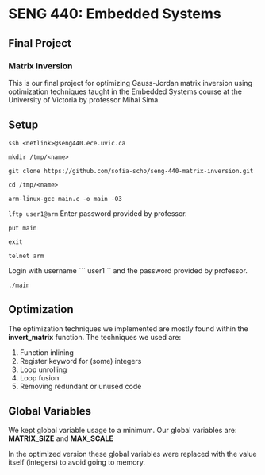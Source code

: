 # SENG 440: Embedded Systems
## Final Project
### Matrix Inversion

This is our final project for optimizing Gauss-Jordan matrix inversion using optimization techniques taught in the Embedded Systems course at the University of Victoria by professor Mihai Sima.

## Setup

``` ssh <netlink>@seng440.ece.uvic.ca ```

``` mkdir /tmp/<name> ```

``` git clone https://github.com/sofia-scho/seng-440-matrix-inversion.git ```

``` cd /tmp/<name> ```

``` arm-linux-gcc main.c -o main -O3 ```

``` lftp user1@arm ``` Enter password provided by professor.

``` put main ```

``` exit ```

``` telnet arm ```

Login with username ``` user1 `` and the password provided by professor.

``` ./main ```


## Optimization

The optimization techniques we implemented are mostly found within the **invert_matrix** function. The techniques we used are:

1. Function inlining
2. Register keyword for (some) integers
3. Loop unrolling
4. Loop fusion
5. Removing redundant or unused code

## Global Variables

We kept global variable usage to a minimum. 
Our global variables are:
 **MATRIX_SIZE** and **MAX_SCALE**

 In the optimized version these global variables were replaced with the value itself (integers) to avoid going to memory.




